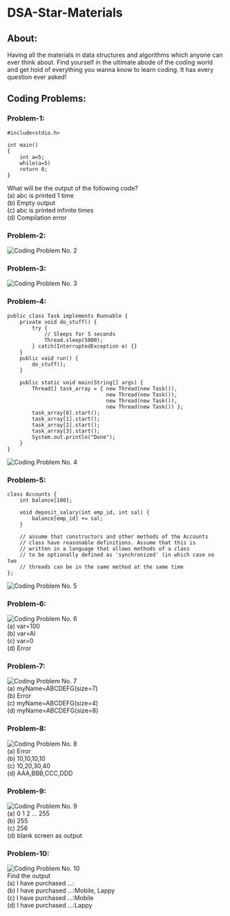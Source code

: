 # DSA-Star-Materials

## About:
Having all the materials in data structures and algorithms which anyone can ever think about. Find yourself in the ultimate abode of the coding world and get hold of everything you wanna know to learn coding. It has every question ever asked!

## Coding Problems:

### Problem-1:
```
#include<stdio.h>

int main()
{
    int a=5;
    while(a=5)
    return 0;
}
```
What will be the output of the following code? <br>
(a) abc is printed 1 time <br>
(b) Empty output <br>
(c) abc is printed infinite times <br>
(d) Compilation error

### Problem-2:
![Coding Problem No. 2](https://github.com/astrodestroyergithub/DSA-Star-Materials/blob/master/Assets/1.png)

### Problem-3:
![Coding Problem No. 3](https://github.com/astrodestroyergithub/DSA-Star-Materials/blob/master/Assets/2.png)

### Problem-4:
```
public class Task implements Runnable {
    private void do_stuff() {
        try {
            // Sleeps for 5 seconds
            Thread.sleep(5000);
        } catch(InterruptedException e) {}
    }
    public void run() {
        do_stuff();
    }

    public static void main(String[] args) {
        Thread[] task_array = { new Thread(new Task()),
                                new Thread(new Task()),
                                new Thread(new Task()),
                                new Thread(new Task()) };
        task_array[0].start();
        task_array[1].start();
        task_array[2].start();
        task_array[3].start();
        System.out.println("Done");
    }
}
```
![Coding Problem No. 4](https://github.com/astrodestroyergithub/DSA-Star-Materials/blob/master/Assets/3.png)

### Problem-5:
```
class Accounts {
    int balance[100];
    
    void deposit_salary(int emp_id, int sal) {
        balance[emp_id] += sal;
    }
    
    // assume that constructors and other methods of the Accounts
    // class have reasonable definitions. Assume that this is
    // written in a language that allows methods of a class
    // to be optionally defined as 'synchronized' (in which case no two
    // threads can be in the same method at the same time
};
```
![Coding Problem No. 5](https://github.com/astrodestroyergithub/DSA-Star-Materials/blob/master/Assets/4.png)

### Problem-6:
![Coding Problem No. 6](https://github.com/astrodestroyergithub/DSA-Star-Materials/blob/master/Assets/5.png) <br>
(a) var=100 <br>
(b) var=AI <br>
(c) var=0 <br>
(d) Error

### Problem-7:
![Coding Problem No. 7](https://github.com/astrodestroyergithub/DSA-Star-Materials/blob/master/Assets/6.png) <br>
(a) myName=ABCDEFG(size=7) <br>
(b) Error <br>
(c) myName=ABCDEFG(size=4) <br>
(d) myName=ABCDEFG(size=8)

### Problem-8:
![Coding Problem No. 8](https://github.com/astrodestroyergithub/DSA-Star-Materials/blob/master/Assets/7.png) <br>
(a) Error <br>
(b) 10,10,10,10 <br>
(c) 10,20,30,40 <br>
(d) AAA,BBB,CCC,DDD

### Problem-9:
![Coding Problem No. 9](https://github.com/astrodestroyergithub/DSA-Star-Materials/blob/master/Assets/8.png) <br>
(a) 0 1 2 ... 255 <br>
(b) 255 <br>
(c) 256 <br>
(d) blank screen as output

### Problem-10:
![Coding Problem No. 10](https://github.com/astrodestroyergithub/DSA-Star-Materials/blob/master/Assets/9.png) <br>
Find the output <br>
(a) I have purchased ...: <br>
(b) I have purchased ...:Mobile, Lappy <br>
(c) I have purchased ...:Mobile <br>
(d) I have purchased ...:Lappy